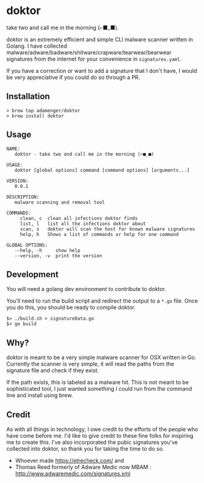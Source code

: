 # doktor

take two and call me in the morning (⌐■_■).

doktor is an extremely efficient and simple CLI malware scanner written in Golang. I have collected malware/adware/badware/shitware/crapware/tearwear/bearwear signatures from the internet for your convenience in `signatures.yaml`. 

If you have a correction or want to add a signature that I don't have, I would be very appreciative if you could do so through a PR.

## Installation 
```
> brew tap adamenger/doktor
> brew install doktor
```

## Usage
```
NAME:
   doktor - take two and call me in the morning (⌐■_■)

USAGE:
   doktor [global options] command [command options] [arguments...]

VERSION:
   0.0.1

DESCRIPTION:
   malware scanning and removal tool

COMMANDS:
     clean, c  clean all infections doktor finds
     list, l   list all the infections doktor about
     scan, s   doktor will scan the host for known malware signatures
     help, h   Shows a list of commands or help for one command

GLOBAL OPTIONS:
   --help, -h     show help
   --version, -v  print the version
```

## Development

You will need a golang dev environment to contribute to doktor.

You'll need to run the build script and redirect the output to a `*.go` file. Once you do this, you should be ready to compile doktor.

```
$> ./build.sh > signatureData.go
$> go build
```


## Why?

doktor is meant to be a very simple malware scanner for OSX written in Go. Currently the scanner is very simple, it will read the paths from the signature file and check if they exist.

If the path exists, this is labeled as a malware hit. This is not meant to be sophisticated tool, I just wanted something I could run from the command line and install using brew.

## Credit
As with all things in technology, I owe credit to the efforts of the people who have come before me. I'd like to give credit to these fine folks for inspiring me to create this. I've also incorporated the pubic signatures you've collected into doktor, so thank you for taking the time to do so.

* Whoever made https://etrecheck.com/ and
* Thomas Reed formerly of Adware Medic now MBAM : http://www.adwaremedic.com/signatures.xml
